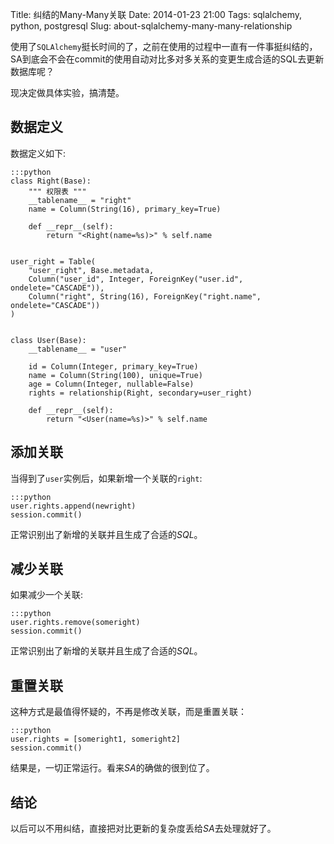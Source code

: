 Title: 纠结的Many-Many关联
Date: 2014-01-23 21:00
Tags: sqlalchemy, python, postgresql
Slug: about-sqlalchemy-many-many-relationship

使用了`SQLAlchemy`挺长时间的了，之前在使用的过程中一直有一件事挺纠结的，SA到底会不会在commit的使用自动对比多对多关系的变更生成合适的SQL去更新数据库呢？

现决定做具体实验，搞清楚。

## 数据定义

数据定义如下:

    :::python
    class Right(Base):
        """ 权限表 """
        __tablename__ = "right"
        name = Column(String(16), primary_key=True)

        def __repr__(self):
            return "<Right(name=%s)>" % self.name


    user_right = Table(
        "user_right", Base.metadata,
        Column("user_id", Integer, ForeignKey("user.id", ondelete="CASCADE")),
        Column("right", String(16), ForeignKey("right.name", ondelete="CASCADE"))
    )


    class User(Base):
        __tablename__ = "user"

        id = Column(Integer, primary_key=True)
        name = Column(String(100), unique=True)
        age = Column(Integer, nullable=False)
        rights = relationship(Right, secondary=user_right)

        def __repr__(self):
            return "<User(name=%s)>" % self.name

## 添加关联

当得到了`user`实例后，如果新增一个关联的`right`:

    :::python
    user.rights.append(newright)
    session.commit()

正常识别出了新增的关联并且生成了合适的*SQL*。

## 减少关联

如果减少一个关联:

    :::python
    user.rights.remove(someright)
    session.commit()

正常识别出了新增的关联并且生成了合适的*SQL*。

## 重置关联

这种方式是最值得怀疑的，不再是修改关联，而是重置关联：

    :::python
    user.rights = [someright1, someright2]
    session.commit()

结果是，一切正常运行。看来*SA*的确做的很到位了。

## 结论

以后可以不用纠结，直接把对比更新的复杂度丢给*SA*去处理就好了。

